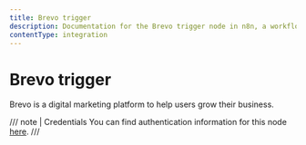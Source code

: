 ```yaml
---
title: Brevo trigger
description: Documentation for the Brevo trigger node in n8n, a workflow automation platform. Includes details of operations and configuration, and links to examples and credentials information.
contentType: integration
---
```


# Brevo trigger

Brevo is a digital marketing platform to help users grow their business.

/// note | Credentials
You can find authentication information for this node [here](/integrations/builtin/credentials/brevo/).
///

